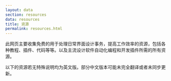 ```yaml
---
layout: data
section: resources
data: resources
title: 资源
permalink: resources.html
---
```


此网页主要收集免费的用于处理日常界面设计事务，提高工作效率的资源，包括各种教程、插件、代码等等。以及主流设计软件自动化编程和开发插件所需的所有资源。

以下的资源若无特殊说明均为英文版。部分中文版本可能未完全翻译或者未同步更新。

